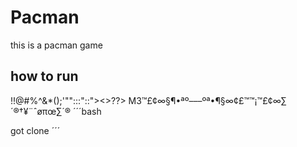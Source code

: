 # Pacman


this is a pacman game 


## how to run 
 !!@#$%$%^&*();'"":::"::"><>?<?MLKN<M >?> M3™£¢∞§¶•ªº–––ºª•¶§∞¢£™™¡™£¢∞∑´®†¥¨ˆøπœ∑´®
 ´´´bash

got clone
 ´´´
